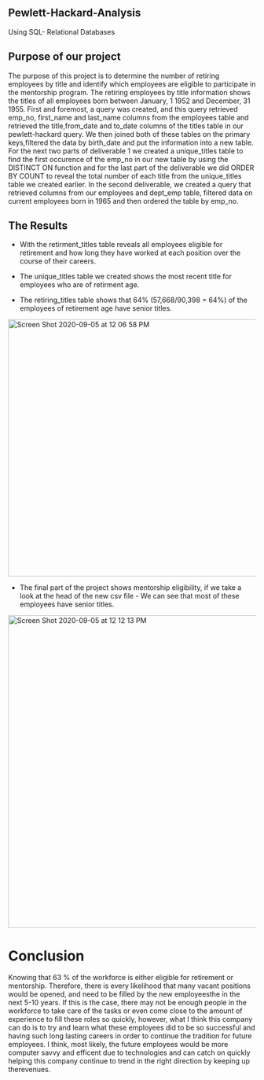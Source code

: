 ## Pewlett-Hackard-Analysis

Using SQL- Relational Databases

## Purpose of our project

The purpose of this project is to determine the number of retiring employees by title and identify which employees are eligible to participate in the mentorship program. The retiring employees by title information shows the titles of all employees born between January, 1 1952 and December, 31 1955. First and foremost, a query was created, and this query retrieved emp_no, first_name and last_name columns from the employees table and retrieved the title,from_date and to_date columns of the titles table in our pewlett-hackard query. We then joined both of these tables on the primary keys,filtered the data by birth_date and put the information into a new table. For the next two parts of deliverable 1 we created a unique_titles table to find the first occurence of the emp_no in our new table by using the DISTINCT ON function and for the last part of the deliverable we did ORDER BY COUNT to reveal the total number of each title from the unique_titles table we created earlier. In the second deliverable, we created a query that retrieved columns from our employees and dept_emp table, filtered data on current employees born in 1965 and then ordered the table by emp_no.

## The Results

- With the retirment_titles table reveals all employees eligible for retirement and how long they have worked at each position over the course of their careers.

- The unique_titles table we created shows the most recent title for employees who are of retirment age.

- The retiring_titles table shows that 64% (57,668/90,398 = 64%) of the employees of retirement age have senior titles.
<img width="523" alt="Screen Shot 2020-09-05 at 12 06 58 PM" src="https://user-images.githubusercontent.com/67278193/92309182-4bc89180-ef71-11ea-83f5-f35a59b280d8.png">

- The final part of the project shows mentorship eligibility, if we take a look at the head of the new csv file - We can see that most of these employees have senior titles.

<img width="636" alt="Screen Shot 2020-09-05 at 12 12 13 PM" src="https://user-images.githubusercontent.com/67278193/92309185-4e2aeb80-ef71-11ea-992e-759ce1b3971c.png">

# Conclusion

Knowing that 63 % of the workforce is either eligible for retirement or mentorship. Therefore, there is every likelihood that many vacant positions would be opened, and need to be filled by the new employeesthe in the next 5-10 years. If this is the case, there may not be enough people in the workforce to take care of the tasks or even come close to the amount of experience to fill these roles so quickly, however, what I think this company can do is to try and learn what these employees did to be so successful and having such long lasting careers in order to continue the tradition for future employees. I think, most likely, the future employees would be more computer savvy and efficent due to technologies and can catch on quickly helping this company continue to trend in the right direction by keeping up therevenues.
